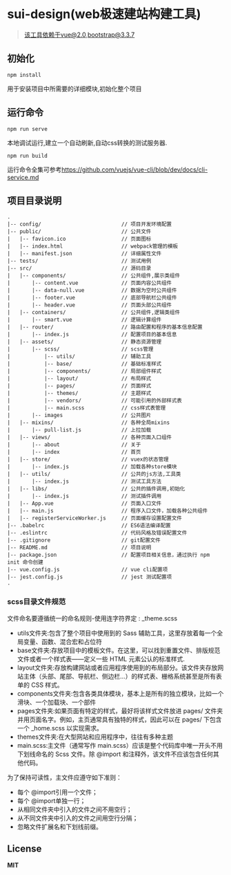 # sui-design(web极速建站构建工具)

> 该工具依赖于vue@2.0,bootstrap@3.3.7

## 初始化

``` install
npm install
```

用于安装项目中所需要的详细模块,初始化整个项目

## 运行命令

``` serve
npm run serve
```

本地调试运行,建立一个自动刷新,自动css转换的测试服务器.

``` build
npm run build
```

运行命令全集可参考<https://github.com/vuejs/vue-cli/blob/dev/docs/cli-service.md>

## 项目目录说明

``` project
.
|-- config/                          // 项目开发环境配置
|-- public/                          // 公共文件
|   |-- favicon.ico                  // 页面图标
|   |-- index.html                   // webpack管理的模板
|   |-- manifest.json                // 详细属性文件
|-- tests/                           // 测试用例
|-- src/                             // 源码目录
|   |-- components/                  // 公共组件,展示类组件
|       |-- content.vue              // 页面内容公共组件
|       |-- data-null.vue            // 数据为空时公共组件
|       |-- footer.vue               // 底部导航栏公共组件
|       |-- header.vue               // 页面头部公共组件
|   |-- containers/                  // 公共组件,逻辑类组件
|       |-- smart.vue                // 逻辑计算组件
|   |-- router/                      // 路由配置和程序的基本信息配置
|       |-- index.js                 // 配置项目的基本信息
|   |-- assets/                      // 静态资源管理
|       |-- scss/                    // scss管理
|           |-- utils/               // 辅助工具
|           |-- base/                // 基础标准样式
|           |-- components/          // 局部组件样式
|           |-- layout/              // 布局样式
|           |-- pages/               // 页面样式
|           |-- themes/              // 主题样式
|           |-- vendors/             // 可能引用的外部样式表
|           |-- main.scss            // css样式表管理
|       |-- images                   // 公共图片
|   |-- mixins/                      // 各种全局mixins
|       |-- pull-list.js             // 上拉加载
|   |-- views/                       // 各种页面入口组件
|       |-- about                    // 关于
|       |-- index                    // 首页
|   |-- store/                       // vuex的状态管理
|       |-- index.js                 // 加载各种store模块
|   |-- utils/                       // 公共的js方法,工具类
|       |-- index.js                 // 测试工具方法
|   |-- libs/                        // 公共的插件调用,初始化
|       |-- index.js                 // 测试插件调用
|   |-- App.vue                      // 页面入口文件
|   |-- main.js                      // 程序入口文件，加载各种公共组件
|   |-- registerServiceWorker.js     // 页面缓存设置配置文件
|-- .babelrc                         // ES6语法编译配置
|-- .eslintrc                        // 代码风格及错误配置文件
|-- .gitignore                       // git配置文件
|-- README.md                        // 项目说明
|-- package.json                     // 配置项目相关信息，通过执行 npm init 命令创建
|-- vue.config.js                    // vue cli配置项
|-- jest.config.js                   // jest 测试配置项
.
```

### scss目录文件规范

文件命名要遵循统一的命名规则-使用连字符界定 : _theme.scss

* utils文件夹:包含了整个项目中使用到的 Sass 辅助工具，这里存放着每一个全局变量、函数、混合宏和占位符
* base文件夹:存放项目中的模板文件。在这里，可以找到重置文件、排版规范文件或者一个样式表——定义一些 HTML 元素公认的标准样式.
* layout文件夹:存放构建网站或者应用程序使用到的布局部分。该文件夹存放网站主体（头部、尾部、导航栏、侧边栏…）的样式表、栅格系统甚至是所有表单的 CSS 样式。
* components文件夹:包含各类具体模块，基本上是所有的独立模块，比如一个滑块、一个加载块、一个部件
* pages文件夹:如果页面有特定的样式，最好将该样式文件放进 pages/ 文件夹并用页面名字。例如，主页通常具有独特的样式，因此可以在 pages/ 下包含一个 _home.scss 以实现需求。
* themes文件夹:在大型网站和应用程序中，往往有多种主题
* main.scss:主文件（通常写作 main.scss）应该是整个代码库中唯一开头不用下划线命名的 Scss 文件。除 @import 和注释外，该文件不应该包含任何其他代码。

为了保持可读性，主文件应遵守如下准则：

* 每个 @import引用一个文件；
* 每个 @import单独一行；
* 从相同文件夹中引入的文件之间不用空行；
* 从不同文件夹中引入的文件之间用空行分隔；
* 忽略文件扩展名和下划线前缀。

## License

**MIT**
